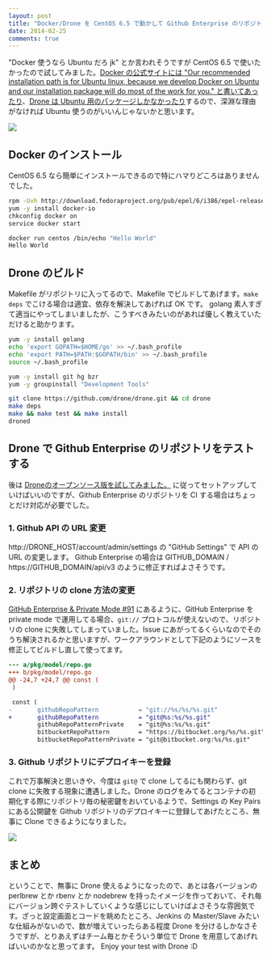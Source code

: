 ```yaml
---
layout: post
title: "Docker/Drone を CentOS 6.5 で動かして Github Enterprise のリポジトリをテストする"
date: 2014-02-25
comments: true
---
```


"Docker 使うなら Ubuntu だろ jk" とか言われそうですが CentOS 6.5 で使いたかったので試してみました。[Docker の公式サイトには "Our recommended installation path is for Ubuntu linux, because we develop Docker on Ubuntu and our installation package will do most of the work for you." と書いてあったり](https://www.docker.io/gettingstarted/)、[Drone は Ubuntu 用のパッケージしかなかったり](https://github.com/drone/drone)するので、深淵な理由がなければ Ubuntu 使うのがいいんじゃないかと思います。

<!--more-->

<img src="http://farm6.staticflickr.com/5530/12768732363_934e22c97b_z.jpg">

## Docker のインストール

CentOS 6.5 なら簡単にインストールできるので特にハマりどころはありませんでした。

```bash
rpm -Uvh http://download.fedoraproject.org/pub/epel/6/i386/epel-release-6-8.noarch.rpm
yum -y install docker-io
chkconfig docker on
service docker start

docker run centos /bin/echo "Hello World"
Hello World
```

## Drone のビルド

Makefile がリポジトリに入ってるので、Makefile でビルドしてあげます。`make deps` でこける場合は適宜、依存を解決してあげれば OK です。
golang 素人すぎて適当にやってしまいましたが、こうすべきみたいのがあれば優しく教えていただけると助かります。

```bash
yum -y install golang
echo 'export GOPATH=$HOME/go' >> ~/.bash_profile
echo 'export PATH=$PATH:$GOPATH/bin' >> ~/.bash_profile
source ~/.bash_profile

yum -y install git hg bzr
yum -y groupinstall "Development Tools"

git clone https://github.com/drone/drone.git && cd drone
make deps
make && make test && make install
droned
```

## Drone で Github Enterprise のリポジトリをテストする

後は [Droneのオープンソース版を試してみました。](http://yosssi.hatenablog.com/entry/2014/02/08/161500) に従ってセットアップしていけばいいのですが、Github Enterprise のリポジトリを CI する場合はちょっとだけ対応が必要でした。

### 1. Github API の URL 変更

http://DRONE_HOST/account/admin/settings の "GitHub Settings" で API の URL の変更します。
Github Enterprise の場合は GITHUB_DOMAIN / https://GITHUB_DOMAIN/api/v3 のように修正すればよさそうです。

### 2. リポジトリの clone 方法の変更

[GitHub Enterprise & Private Mode #91](https://github.com/drone/drone/issues/91) にあるように、GitHub Enterprise を private mode で運用してる場合、`git://` プロトコルが使えないので、リポジトリの clone に失敗してしまっていました。Issue にあがってるくらいなのでそのうち解決されるかと思いますが、ワークアラウンドとして下記のようにソースを修正してビルドし直して使ってます。

```diff
--- a/pkg/model/repo.go
+++ b/pkg/model/repo.go
@@ -24,7 +24,7 @@ const (
 )

 const (
-       githubRepoPattern           = "git://%s/%s/%s.git"
+       githubRepoPattern           = "git@%s:%s/%s.git"
        githubRepoPatternPrivate    = "git@%s:%s/%s.git"
        bitbucketRepoPattern        = "https://bitbucket.org/%s/%s.git"
        bitbucketRepoPatternPrivate = "git@bitbucket.org:%s/%s.git"
```

### 3. Github リポジトリにデプロイキーを登録

これで万事解決と思いきや、今度は `git@` で clone してるにも関わらず、git clone に失敗する現象に遭遇しました。Drone のログをみてるとコンテナの初期化する際にリポジトリ毎の秘密鍵をおいているようで、Settings の Key Pairs にある公開鍵を Github リポジトリのデプロイキーに登録してあげたところ、無事に Clone できるようになりました。

<img src="http://farm6.staticflickr.com/5475/12768591305_b2c6f232ee_z.jpg">

## まとめ

ということで、無事に Drone 使えるようになったので、あとは各バージョンの perlbrew とか rbenv とか nodebrew を持ったイメージを作っておいて、それ毎にバージョン跨ぐテストしていくような感じにしていけばよさそうな雰囲気です。ざっと設定画面とコードを眺めたところ、Jenkins の Master/Slave みたいな仕組みがないので、数が増えていったらある程度 Drone を分けるしかなさそうですが、とりあえずはチーム毎とかそういう単位で Drone を用意してあげればいいのかなと思ってます。 Enjoy your test with Drone :D
